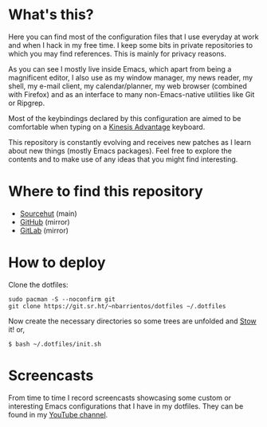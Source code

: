 # What's this?

Here you can find most of the configuration files that I use everyday
at work and when I hack in my free time. I keep some bits in private
repositories to which you may find references. This is mainly for
privacy reasons.

As you can see I mostly live inside Emacs, which apart from being a
magnificent editor, I also use as my window manager, my news reader,
my shell, my e-mail client, my calendar/planner, my web browser
(combined with Firefox) and as an interface to many non-Emacs-native
utilities like Git or Ripgrep.

Most of the keybindings declared by this configuration are aimed to be
comfortable when typing on a [Kinesis
Advantage](https://kinesis-ergo.com/products/#advantage2) keyboard.

This repository is constantly evolving and receives new patches as I
learn about new things (mostly Emacs packages). Feel free to explore
the contents and to make use of any ideas that you might find
interesting.

# Where to find this repository

  * [Sourcehut](https://git.sr.ht/~nbarrientos/dotfiles) (main)
  * [GitHub](https://github.com/nbarrientos/dotfiles) (mirror)
  * [GitLab](https://gitlab.com/nbarrientos/dotfiles) (mirror)

# How to deploy

Clone the dotfiles:

```
sudo pacman -S --noconfirm git
git clone https://git.sr.ht/~nbarrientos/dotfiles ~/.dotfiles
```

Now create the necessary directories so some trees are unfolded and
[Stow](https://www.gnu.org/software/stow/manual/stow.html) it! or,

``` 1c-enterprise
$ bash ~/.dotfiles/init.sh
```

# Screencasts

From time to time I record screencasts showcasing some custom or
interesting Emacs configurations that I have in my dotfiles. They can
be found in my [YouTube
channel](https://www.youtube.com/channel/UCCEr9T0kxVIaNnkdLfj5C3g).
